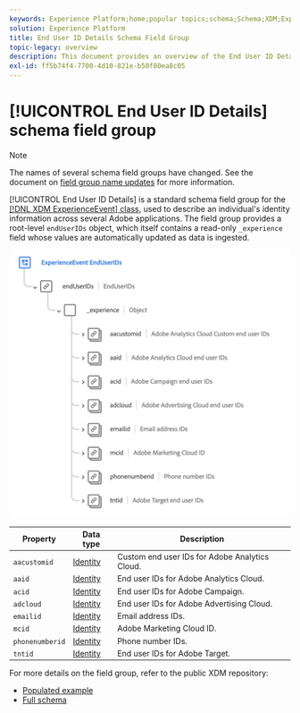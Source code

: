 ```yaml
---
keywords: Experience Platform;home;popular topics;schema;Schema;XDM;ExperienceEvent;fields;schemas;Schemas;Schema design;field group;field group;enduserids;end-user;end user;ids;
solution: Experience Platform
title: End User ID Details Schema Field Group
topic-legacy: overview
description: This document provides an overview of the End User ID Details schema field group.
exl-id: ff5b74f4-7700-4d10-821e-b50f80ea8c05
---
```


# [!UICONTROL End User ID Details] schema field group

>[!NOTE]
>
>The names of several schema field groups have changed. See the document on [field group name updates](../name-updates.md) for more information.

[!UICONTROL End User ID Details] is a standard schema field group for the [[!DNL XDM ExperienceEvent] class](../../classes/experienceevent.md), used to describe an individual's identity information across several Adobe applications. The field group provides a root-level `endUserIDs` object, which itself contains a read-only `_experience` field whose values are automatically updated as data is ingested.

<img src='../../images/field-groups/enduserids.png' width=700 /><br />

| Property | Data type | Description |
| --- | --- | --- |
| `aacustomid` | [Identity](../../data-types/identity.md)  | Custom end user IDs for Adobe Analytics Cloud. |
| `aaid` | [Identity](../../data-types/identity.md) | End user IDs for Adobe Analytics Cloud. |
| `acid` | [Identity](../../data-types/identity.md) | End user IDs for Adobe Campaign. |
| `adcloud` | [Identity](../../data-types/identity.md) | End user IDs for Adobe Advertising Cloud. |
| `emailid` | [Identity](../../data-types/identity.md) | Email address IDs. |
| `mcid` | [Identity](../../data-types/identity.md) | Adobe Marketing Cloud ID. |
| `phonenumberid` | [Identity](../../data-types/identity.md) | Phone number IDs. |
| `tntid` | [Identity](../../data-types/identity.md) | End user IDs for Adobe Target. |

For more details on the field group, refer to the public XDM repository:

* [Populated example](https://github.com/adobe/xdm/blob/master/components/mixins/experience-event/experienceevent-enduserids.example.1.json)
* [Full schema](https://github.com/adobe/xdm/blob/master/components/mixins/experience-event/experienceevent-enduserids.schema.json)

